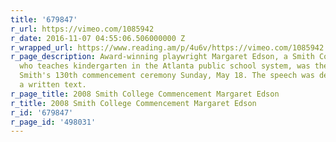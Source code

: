 ```yaml
---
title: '679847'
r_url: https://vimeo.com/1085942
r_date: 2016-11-07 04:55:06.506000000 Z
r_wrapped_url: https://www.reading.am/p/4u6v/https://vimeo.com/1085942
r_page_description: Award-winning playwright Margaret Edson, a Smith College alumna
  who teaches kindergarten in the Atlanta public school system, was the speaker at
  Smith's 130th commencement ceremony Sunday, May 18. The speech was delivered without
  a written text.
r_page_title: 2008 Smith College Commencement Margaret Edson
r_title: 2008 Smith College Commencement Margaret Edson
r_id: '679847'
r_page_id: '498031'
---
```


